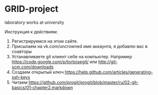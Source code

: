  GRID-project
============
laboratory works at university

Инструкция к действиям:
  1) Регистрируемся на этом сайте.
  2) Присылаем на vk.com/uncrowned имя аккаунта, я добавлю вас в соавторы
  3) Устанавливаете git клиент себе на компьютер. 
    Например https://code.google.com/p/tortoisegit/ или http://git-scm.com/downloads
  4) Создаем открытый ключ https://help.github.com/articles/generating-ssh-keys
  5) Читаем https://github.com/progit/progit/blob/master/ru/02-git-basics/01-chapter2.markdown
